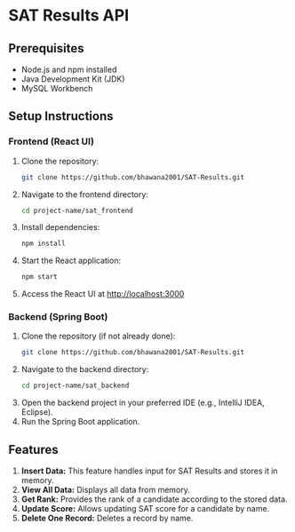 # SAT Results API

## Prerequisites
- Node.js and npm installed
- Java Development Kit (JDK)
- MySQL Workbench

## Setup Instructions

### Frontend (React UI)
1. Clone the repository:
    ```bash
    git clone https://github.com/bhawana2001/SAT-Results.git
    ```
2. Navigate to the frontend directory:
    ```bash
    cd project-name/sat_frontend
    ```
3. Install dependencies:
    ```bash
    npm install
    ```
4. Start the React application:
    ```bash
    npm start
    ```
5. Access the React UI at [http://localhost:3000](http://localhost:3000)

### Backend (Spring Boot)
1. Clone the repository (if not already done):
    ```bash
    git clone https://github.com/bhawana2001/SAT-Results.git
    ```
2. Navigate to the backend directory:
    ```bash
    cd project-name/sat_backend
    ```
3. Open the backend project in your preferred IDE (e.g., IntelliJ IDEA, Eclipse).
4. Run the Spring Boot application.

## Features
1. **Insert Data:** This feature handles input for SAT Results and stores it in memory.
2. **View All Data:** Displays all data from memory.
3. **Get Rank:** Provides the rank of a candidate according to the stored data.
4. **Update Score:** Allows updating SAT score for a candidate by name.
5. **Delete One Record:** Deletes a record by name.
